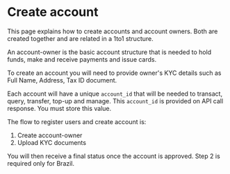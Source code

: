 # Create account

This page explains how to create accounts and account owners. Both are created together and are related in a 1to1 structure.

An account-owner is the basic account structure that is needed to hold funds, make and receive payments and issue cards.

To create an account you will need to provide owner's KYC details such as Full Name, Address, Tax ID document.

Each account will have a unique `account_id` that will be needed to transact, query, transfer, top-up and manage. This `account_id` is provided on API call response. You must store this value.

The flow to register users and create account is:

1. Create account-owner
2. Upload KYC documents

You will then receive a final status once the account is approved. Step 2 is required only for Brazil.

​

